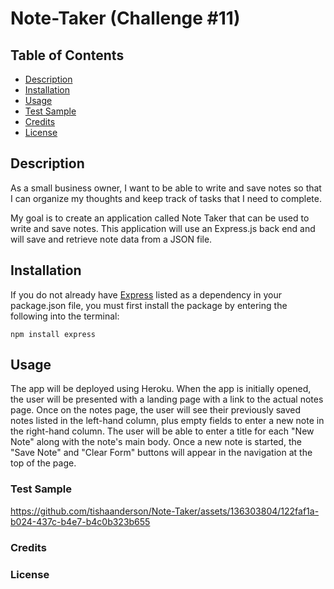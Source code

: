 # Note-Taker (Challenge #11)

## Table of Contents

- [Description](#description)
- [Installation](#installation)
- [Usage](#usage)
- [Test Sample](#test-sample)
- [Credits](#credits)
- [License](#license)

## Description

As a small business owner, I want to be able to write and save notes so that I can organize my thoughts and keep track of tasks that I need to complete.

My goal is to create an application called Note Taker that can be used to write and save notes. This application will use an Express.js back end and will save and retrieve note data from a JSON file.

## Installation

If you do not already have [Express](https://expressjs.com/) listed as a dependency in your package.json file, you must first install the package by entering the following into the terminal: 

``````
npm install express
``````

## Usage

The app will be deployed using Heroku. When the app is initially opened, the user will be presented with a landing page with a link to the actual notes page. Once on the notes page, the user will see their previously saved notes listed in the left-hand column, plus empty fields to enter a new note in the right-hand column. The user will be able to enter a title for each "New Note" along with the note's main body. Once a new note is started, the "Save Note" and "Clear Form" buttons will appear in the navigation at the top of the page. 


### Test Sample


https://github.com/tishaanderson/Note-Taker/assets/136303804/122faf1a-b024-437c-b4e7-b4c0b323b655


### Credits

### License
